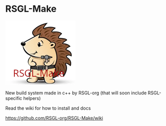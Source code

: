 # RSGL-Make
![alt text](https://github.com/RSGL-Org/RSGL-Make/blob/main/logo.png?raw=true)

New build system made in c++ by RSGL-org (that will soon include RSGL-specific helpers)

Read the wiki for how to install and docs

https://github.com/RSGL-org/RSGL-Make/wiki